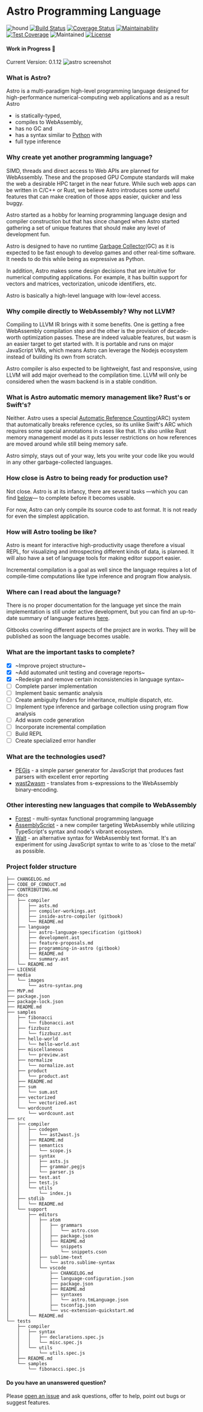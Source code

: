 # Astro Programming Language
![hound](https://camo.githubusercontent.com/23ee7a697b291798079e258bbc25434c4fac4f8b/68747470733a2f2f696d672e736869656c64732e696f2f62616467652f50726f7465637465645f62792d486f756e642d6138373364312e737667)
[![Build Status](https://travis-ci.org/appcypher/astro.svg?branch=dev)](https://travis-ci.org/appcypher/astro)
[![Coverage Status](https://coveralls.io/repos/github/AppCypher/Astro/badge.svg?branch=dev)](https://coveralls.io/github/AppCypher/Astro?branch=dev)
[![Maintainability](https://api.codeclimate.com/v1/badges/9739900850aeebc6b2d5/maintainability)](https://codeclimate.com/github/AppCypher/Astro/maintainability)
[![Test Coverage](https://api.codeclimate.com/v1/badges/9739900850aeebc6b2d5/test_coverage)](https://codeclimate.com/github/AppCypher/Astro/test_coverage)
![Maintained](https://img.shields.io/maintenance/yes/2017.svg)
[![License](https://img.shields.io/badge/License-Apache%202.0-blue.svg)](https://opensource.org/licenses/Apache-2.0)
#### Work in Progress :construction:
Current Version: 0.1.12
![astro screenshot](https://github.com/AppCypher/Astro/blob/dev/media/images/astro-syntax.png)

### What is Astro?
Astro is a multi-paradigm high-level programming language designed for high-performance numerical-computing web applications and as a result Astro
- is statically-typed,
- compiles to WebAssembly,
- has no GC and
- has a syntax similar to [Python](https://en.m.wikipedia.org/wiki/Python_(programming_language)) with
- full type inference

### Why create yet another programming language?
SIMD, threads and direct access to Web APIs are planned for WebAssembly. These and the proposed GPU Compute standards will make the web a desirable HPC target in the near future.
While such web apps can be written in C/C++ or Rust, we believe Astro introduces some useful features that can make creation of those apps easier, quicker and less buggy.

Astro started as a hobby for learning programming language design and compiler construction but that has since changed when Astro started gathering a set of unique features that should make any level of development fun.

Astro is designed to have no runtime [Garbage Collector](https://en.m.wikipedia.org/wiki/Garbage_collection_(computer_science))(GC) as it is expected to be fast enough to develop games and other real-time software.
It needs to do this while being as expressive as Python.

In addition, Astro makes some design decisions that are intuitive for numerical computing applications. For example, it has builtin support for vectors and matrices, vectorization, unicode identifiers, etc.

Astro is basically a high-level language with low-level access.

### Why compile directly to WebAssembly? Why not LLVM?
Compiling to LLVM IR brings with it some benefits.
One is getting a free WebAssembly compilation step and the other is the provision of decade-worth optimization passes.
These are indeed valuable features, but wasm is an easier target to get started with. It is portable and runs on major JavaScript VMs, which means Astro can leverage the Nodejs ecosystem instead of building its own from scratch.

Astro compiler is also expected to be lightweight, fast and responsive, using LLVM will add major overhead to the compilation time. LLVM will only be considered when the wasm backend is in a stable condition.

### What is Astro automatic memory management like? Rust's or Swift's?
Neither.
Astro uses a special [Automatic Reference Counting](https://en.m.wikipedia.org/wiki/Reference_counting)(ARC) system that automatically breaks reference cycles, so its unlike Swift's ARC which requires some special annotations in cases like that.
It's also unlike Rust memory management model as it puts lesser restrictions on how references are moved around while still being memory safe.

Astro simply, stays out of your way, lets you write your code like you would in any other garbage-collected languages.

### How close is Astro to being ready for production use?
Not close. Astro is at its infancy, there are several tasks —which you can find [below](#tasks)— to complete before it becomes usable.

For now, Astro can only compile its source code to ast format. It is not ready for even the simplest application.

### How will Astro tooling be like?
Astro is meant for interactive high-productivity usage therefore a visual REPL, for visualizing and introspecting different kinds of data, is planned.
It will also have a set of language tools for making editor support easier.

Incremental compilation is a goal as well since the language requires a lot of compile-time computations like type inference and program flow analysis.

### Where can I read about the language?
There is no proper documentation for the language yet since the main implementation is still under active development, but you can find an up-to-date summary of language features [here](docs/language/summary.ast).

Gitbooks covering different aspects of the project are in works. They will be published as soon the language becomes usable.

### <a name="tasks"></a> What are the important tasks to complete?
- [x] ~Improve project structure~
- [x] ~Add automated unit testing and coverage reports~
- [x] ~Redesign and remove certain inconsistencies in language syntax~
- [ ] Complete parser implementation
- [ ] Implement basic semantic analysis
- [ ] Create ambiguity finders for inheritance, multiple dispatch, etc.
- [ ] Implement type inference and garbage collection using program flow analysis
- [ ] Add wasm code generation
- [ ] Incorporate incremental compilation
- [ ] Build REPL
- [ ] Create specialized error handler

### What are the technologies used?
- [PEGjs](https://github.com/pegjs/pegjs) - a simple parser generator for JavaScript that produces fast parsers with excellent error reporting
- [wast2wasm](https://www.npmjs.com/package/wast2wasm) - translates from s-expressions to the WebAssembly binary-encoding.

### Other interesting new languages that compile to WebAssembly
- [Forest](https://github.com/forest-lang/core) - multi-syntax functional programming language
- [AssemblyScript](https://github.com/AssemblyScript/assemblyscript) - a new compiler targeting WebAssembly while utilizing TypeScript's syntax and node's vibrant ecosystem.
- [Walt](https://github.com/ballercat/walt) - an alternative syntax for WebAssembly text format. It's an experiment for using JavaScript syntax to write to as 'close to the metal' as possible.

### Project folder structure
```
├── CHANGELOG.md
├── CODE_OF_CONDUCT.md
├── CONTRIBUTING.md
├── docs
│   ├── compiler
│   │   ├── asts.md
│   │   ├── compiler-workings.ast
│   │   ├── inside-astro-compiler (gitbook)
│   │   └── README.md
│   ├── language
│   │   ├── astro-language-specification (gitbook)
│   │   ├── development.ast
│   │   ├── feature-proposals.md
│   │   ├── programming-in-astro (gitbook)
│   │   ├── README.md
│   │   └── summary.ast
│   └── README.md
├── LICENSE
├── media
│   └── images
│       └── astro-syntax.png
├── MVP.md
├── package.json
├── package-lock.json
├── README.md
├── samples
│   ├── fibonacci
│   │   └── fibonacci.ast
│   ├── fizzbuzz
│   │   └── fizzbuzz.ast
│   ├── hello-world
│   │   └── hello-world.ast
│   ├── miscellaneous
│   │   └── preview.ast
│   ├── normalize
│   │   └── normalize.ast
│   ├── product
│   │   └── product.ast
│   ├── README.md
│   ├── sum
│   │   └── sum.ast
│   ├── vectorized
│   │   └── vectorized.ast
│   └── wordcount
│       └── wordcount.ast
├── src
│   ├── compiler
│   │   ├── codegen
│   │   │   └── ast2wast.js
│   │   ├── README.md
│   │   ├── semantics
│   │   │   └── scope.js
│   │   ├── syntax
│   │   │   ├── asts.js
│   │   │   ├── grammar.pegjs
│   │   │   └── parser.js
│   │   ├── test.ast
│   │   ├── test.js
│   │   └── utils
│   │       └── index.js
│   ├── stdlib
│   │   └── README.md
│   └── support
│       ├── editors
│       │   ├── atom
│       │   │   ├── grammars
│       │   │   │   └── astro.cson
│       │   │   ├── package.json
│       │   │   ├── README.md
│       │   │   └── snippets
│       │   │       └── snippets.cson
│       │   ├── sublime-text
│       │   │   └── astro.sublime-syntax
│       │   └── vscode
│       │       ├── CHANGELOG.md
│       │       ├── language-configuration.json
│       │       ├── package.json
│       │       ├── README.md
│       │       ├── syntaxes
│       │       │   └── astro.tmLanguage.json
│       │       ├── tsconfig.json
│       │       └── vsc-extension-quickstart.md
│       └── README.md
└── tests
    ├── compiler
    │   ├── syntax
    │   │   ├── declarations.spec.js
    │   │   └── misc.spec.js
    │   └── utils
    │       └── utils.spec.js
    ├── README.md
    └── samples
        └── fibonacci.spec.js
```

#### Do you have an unanswered question?
Please [open an issue](https://github.com/appcypher/astro/issues/new) and ask questions, offer to help, point out bugs or suggest features.
